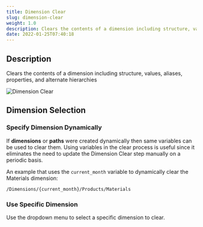 ```yaml
---
title: Dimension Clear
slug: dimension-clear
weight: 1.0
description: Clears the contents of a dimension including structure, values, aliases, properties, and alternate hierarchies
date: 2022-01-25T07:40:18
---
```

## Description
Clears the contents of a dimension including structure, values, aliases, properties, and alternate hierarchies


![Dimension Clear](/images/dimension_clear.png)



## Dimension Selection
### Specify Dimension Dynamically
If **dimensions** or **paths** were created dynamically then same variables can be used to clear them. Using variables in the clear process is useful since it eliminates the need to update the Dimension Clear step manually on a periodic basis.



An example that uses the `current_month` variable to dynamically clear the Materials dimension:

```
/Dimensions/{current_month}/Products/Materials
```

### Use Specific Dimension

Use the dropdown menu to select a specific dimension to clear.

